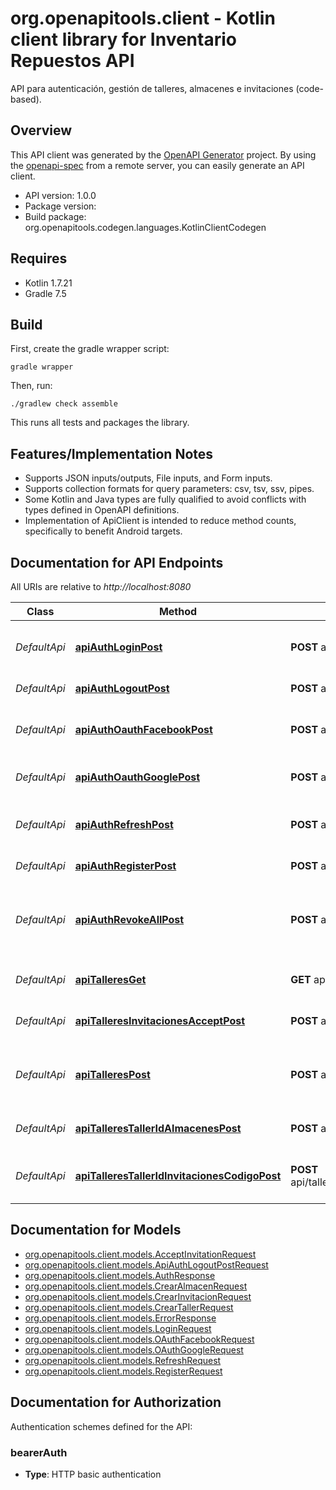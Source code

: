 # org.openapitools.client - Kotlin client library for Inventario Repuestos API

API para autenticación, gestión de talleres, almacenes e invitaciones (code-based).

## Overview
This API client was generated by the [OpenAPI Generator](https://openapi-generator.tech) project.  By using the [openapi-spec](https://github.com/OAI/OpenAPI-Specification) from a remote server, you can easily generate an API client.

- API version: 1.0.0
- Package version: 
- Build package: org.openapitools.codegen.languages.KotlinClientCodegen

## Requires

* Kotlin 1.7.21
* Gradle 7.5

## Build

First, create the gradle wrapper script:

```
gradle wrapper
```

Then, run:

```
./gradlew check assemble
```

This runs all tests and packages the library.

## Features/Implementation Notes

* Supports JSON inputs/outputs, File inputs, and Form inputs.
* Supports collection formats for query parameters: csv, tsv, ssv, pipes.
* Some Kotlin and Java types are fully qualified to avoid conflicts with types defined in OpenAPI definitions.
* Implementation of ApiClient is intended to reduce method counts, specifically to benefit Android targets.

<a id="documentation-for-api-endpoints"></a>
## Documentation for API Endpoints

All URIs are relative to *http://localhost:8080*

Class | Method | HTTP request | Description
------------ | ------------- | ------------- | -------------
*DefaultApi* | [**apiAuthLoginPost**](docs/DefaultApi.md#apiauthloginpost) | **POST** api/auth/login | Login con username o email + password
*DefaultApi* | [**apiAuthLogoutPost**](docs/DefaultApi.md#apiauthlogoutpost) | **POST** api/auth/logout | Revocar refresh token
*DefaultApi* | [**apiAuthOauthFacebookPost**](docs/DefaultApi.md#apiauthoauthfacebookpost) | **POST** api/auth/oauth/facebook | Login/registro con Facebook access token
*DefaultApi* | [**apiAuthOauthGooglePost**](docs/DefaultApi.md#apiauthoauthgooglepost) | **POST** api/auth/oauth/google | Login/registro con Google ID Token
*DefaultApi* | [**apiAuthRefreshPost**](docs/DefaultApi.md#apiauthrefreshpost) | **POST** api/auth/refresh | Obtener nuevo access token usando refresh token
*DefaultApi* | [**apiAuthRegisterPost**](docs/DefaultApi.md#apiauthregisterpost) | **POST** api/auth/register | Registro de usuario
*DefaultApi* | [**apiAuthRevokeAllPost**](docs/DefaultApi.md#apiauthrevokeallpost) | **POST** api/auth/revoke-all | Revocar todos los refresh tokens del usuario autenticado
*DefaultApi* | [**apiTalleresGet**](docs/DefaultApi.md#apitalleresget) | **GET** api/talleres | Listar talleres del usuario autenticado
*DefaultApi* | [**apiTalleresInvitacionesAcceptPost**](docs/DefaultApi.md#apitalleresinvitacionesacceptpost) | **POST** api/talleres/invitaciones/accept | Aceptar invitación por código
*DefaultApi* | [**apiTalleresPost**](docs/DefaultApi.md#apitallerespost) | **POST** api/talleres | Crear taller (usuario autenticado es propietario)
*DefaultApi* | [**apiTalleresTallerIdAlmacenesPost**](docs/DefaultApi.md#apitallerestalleridalmacenespost) | **POST** api/talleres/{tallerId}/almacenes | Crear almacen en taller
*DefaultApi* | [**apiTalleresTallerIdInvitacionesCodigoPost**](docs/DefaultApi.md#apitallerestalleridinvitacionescodigopost) | **POST** api/talleres/{tallerId}/invitaciones/codigo | Crear invitación por código para un taller


<a id="documentation-for-models"></a>
## Documentation for Models

 - [org.openapitools.client.models.AcceptInvitationRequest](docs/AcceptInvitationRequest.md)
 - [org.openapitools.client.models.ApiAuthLogoutPostRequest](docs/ApiAuthLogoutPostRequest.md)
 - [org.openapitools.client.models.AuthResponse](docs/AuthResponse.md)
 - [org.openapitools.client.models.CrearAlmacenRequest](docs/CrearAlmacenRequest.md)
 - [org.openapitools.client.models.CrearInvitacionRequest](docs/CrearInvitacionRequest.md)
 - [org.openapitools.client.models.CrearTallerRequest](docs/CrearTallerRequest.md)
 - [org.openapitools.client.models.ErrorResponse](docs/ErrorResponse.md)
 - [org.openapitools.client.models.LoginRequest](docs/LoginRequest.md)
 - [org.openapitools.client.models.OAuthFacebookRequest](docs/OAuthFacebookRequest.md)
 - [org.openapitools.client.models.OAuthGoogleRequest](docs/OAuthGoogleRequest.md)
 - [org.openapitools.client.models.RefreshRequest](docs/RefreshRequest.md)
 - [org.openapitools.client.models.RegisterRequest](docs/RegisterRequest.md)


<a id="documentation-for-authorization"></a>
## Documentation for Authorization


Authentication schemes defined for the API:
<a id="bearerAuth"></a>
### bearerAuth

- **Type**: HTTP basic authentication


